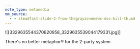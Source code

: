 ```yaml
---
note_type: metamedia
mm_source:
  - - steadfast-slide-2-from-thegrayzonenews-doc-kill-th.md
---
```


![[3329635544370820958_3329635539044179331.jpg]]

There's no better metaphor®
for the 2-party system


